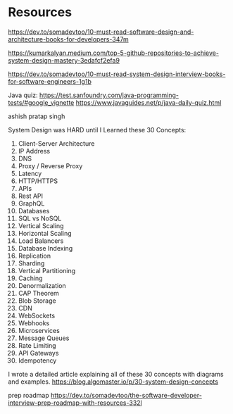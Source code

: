 # Resources

https://dev.to/somadevtoo/10-must-read-software-design-and-architecture-books-for-developers-347m

https://kumarkalyan.medium.com/top-5-github-repositories-to-achieve-system-design-mastery-3edafcf2efa9

https://dev.to/somadevtoo/10-must-read-system-design-interview-books-for-software-engineers-1g1b



Java quiz: https://test.sanfoundry.com/java-programming-tests/#google_vignette
https://www.javaguides.net/p/java-daily-quiz.html



ashish pratap singh

System Design was HARD until I Learned these 30 Concepts:

1. Client-Server Architecture
2. IP Address
3. DNS
4. Proxy / Reverse Proxy
5. Latency
6. HTTP/HTTPS
7. APIs
8. Rest API
9. GraphQL
10. Databases
11. SQL vs NoSQL
12. Vertical Scaling
13. Horizontal Scaling
14. Load Balancers
15. Database Indexing
16. Replication
17. Sharding
18. Vertical Partitioning
19. Caching
20. Denormalization
21. CAP Theorem
22. Blob Storage
23. CDN
24. WebSockets
25. Webhooks
26. Microservices
27. Message Queues
28. Rate Limiting
29. API Gateways
30. Idempotency

I wrote a detailed article explaining all of these 30 concepts with diagrams and examples.
https://blog.algomaster.io/p/30-system-design-concepts


prep roadmap
https://dev.to/somadevtoo/the-software-developer-interview-prep-roadmap-with-resources-332l
